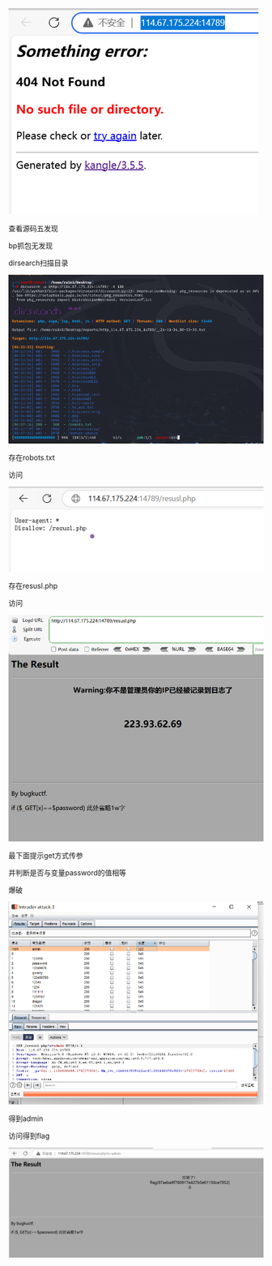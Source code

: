 ![image-20250308193004882](./assets/image-20250308193004882.png)

查看源码五发现

bp抓包无发现

 

 

 

dirsearch扫描目录

![image-20250308193023897](./assets/image-20250308193023897.png)

存在robots.txt

访问

![image-20250308193032342](./assets/image-20250308193032342.png)

存在resusl.php

访问

![image-20250308193045427](./assets/image-20250308193045427.png)

最下面提示get方式传参

并判断是否与变量password的值相等

爆破

![image-20250308193051786](./assets/image-20250308193051786.png)

得到admin

访问得到flag

![image-20250308193057960](./assets/image-20250308193057960.png)